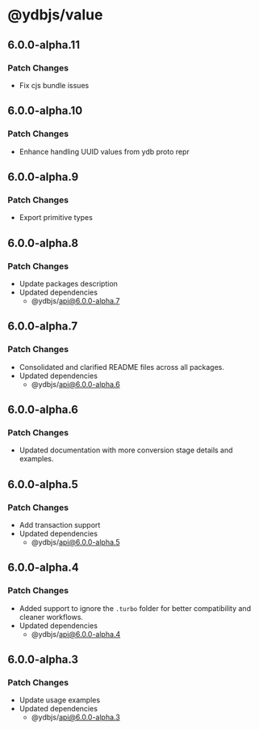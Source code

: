 # @ydbjs/value

## 6.0.0-alpha.11

### Patch Changes

- Fix cjs bundle issues

## 6.0.0-alpha.10

### Patch Changes

- Enhance handling UUID values from ydb proto repr

## 6.0.0-alpha.9

### Patch Changes

- Export primitive types

## 6.0.0-alpha.8

### Patch Changes

- Update packages description
- Updated dependencies
  - @ydbjs/api@6.0.0-alpha.7

## 6.0.0-alpha.7

### Patch Changes

- Consolidated and clarified README files across all packages.
- Updated dependencies
  - @ydbjs/api@6.0.0-alpha.6

## 6.0.0-alpha.6

### Patch Changes

- Updated documentation with more conversion stage details and examples.

## 6.0.0-alpha.5

### Patch Changes

- Add transaction support
- Updated dependencies
  - @ydbjs/api@6.0.0-alpha.5

## 6.0.0-alpha.4

### Patch Changes

- Added support to ignore the `.turbo` folder for better compatibility and cleaner workflows.
- Updated dependencies
  - @ydbjs/api@6.0.0-alpha.4

## 6.0.0-alpha.3

### Patch Changes

- Update usage examples
- Updated dependencies
  - @ydbjs/api@6.0.0-alpha.3
